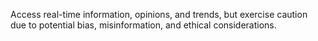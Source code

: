 Access real-time information, opinions, and trends, but exercise caution due to potential bias, misinformation, and ethical considerations.